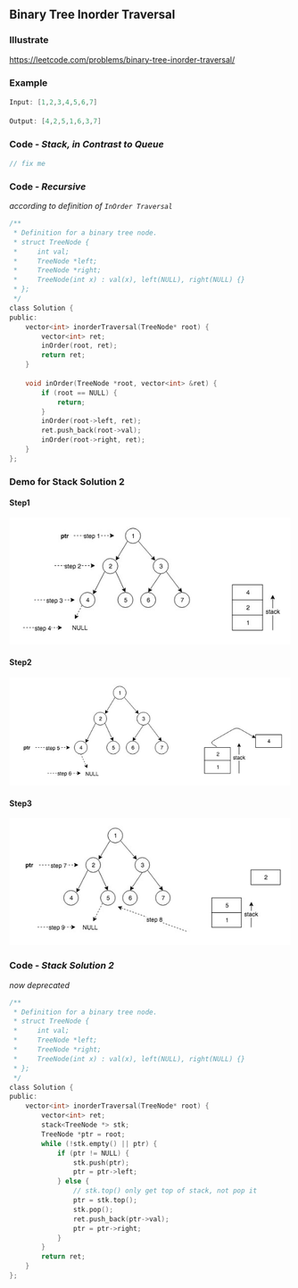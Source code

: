 ## Binary Tree Inorder Traversal
### Illustrate
<https://leetcode.com/problems/binary-tree-inorder-traversal/>

### Example
```c
Input: [1,2,3,4,5,6,7]

Output: [4,2,5,1,6,3,7]
```

### Code - _Stack, in Contrast to Queue_

```c
// fix me
```

### Code - _Recursive_
_according to definition of `InOrder Traversal`_

```c
/**
 * Definition for a binary tree node.
 * struct TreeNode {
 *     int val;
 *     TreeNode *left;
 *     TreeNode *right;
 *     TreeNode(int x) : val(x), left(NULL), right(NULL) {}
 * };
 */
class Solution {
public:
    vector<int> inorderTraversal(TreeNode* root) {
        vector<int> ret;
        inOrder(root, ret);
        return ret;
    }

    void inOrder(TreeNode *root, vector<int> &ret) {
        if (root == NULL) {
            return;
        }
        inOrder(root->left, ret);
        ret.push_back(root->val);
        inOrder(root->right, ret);
    }
};
```

### Demo for Stack Solution 2
#### Step1
![](./res/inorder1.jpg)

#### Step2

![](./res/inorder2.jpg)

#### Step3
![](./res/inorder3.jpg)

### Code - _Stack Solution 2_

_now deprecated_

```c
/**
 * Definition for a binary tree node.
 * struct TreeNode {
 *     int val;
 *     TreeNode *left;
 *     TreeNode *right;
 *     TreeNode(int x) : val(x), left(NULL), right(NULL) {}
 * };
 */
class Solution {
public:
    vector<int> inorderTraversal(TreeNode* root) {
        vector<int> ret;
        stack<TreeNode *> stk;
        TreeNode *ptr = root;
        while (!stk.empty() || ptr) {
            if (ptr != NULL) {
                stk.push(ptr);
                ptr = ptr->left;
            } else {
                // stk.top() only get top of stack, not pop it
                ptr = stk.top();
                stk.pop();
                ret.push_back(ptr->val);
                ptr = ptr->right;
            }
        }
        return ret;
    }
};
```